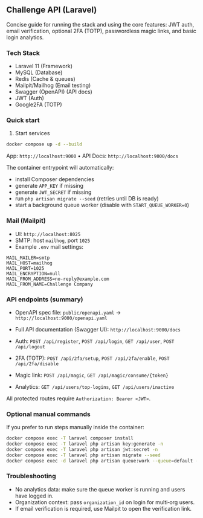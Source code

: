 ## Challenge API (Laravel)

Concise guide for running the stack and using the core features: JWT auth, email verification, optional 2FA (TOTP), passwordless magic links, and basic login analytics.

### Tech Stack

- Laravel 11 (Framework)
- MySQL (Database)
- Redis (Cache & queues)
- Mailpit/Mailhog (Email testing)
- Swagger (OpenAPI) (API docs)
- JWT (Auth)
- Google2FA (TOTP)

### Quick start

1) Start services

```bash
docker compose up -d --build
```

App: `http://localhost:9000`  •  API Docs: `http://localhost:9000/docs`

The container entrypoint will automatically:
- install Composer dependencies
- generate `APP_KEY` if missing
- generate `JWT_SECRET` if missing
- run `php artisan migrate --seed` (retries until DB is ready)
- start a background queue worker (disable with `START_QUEUE_WORKER=0`)

### Mail (Mailpit)

- UI: `http://localhost:8025`
- SMTP: host `mailhog`, port `1025`
- Example `.env` mail settings:

```env
MAIL_MAILER=smtp
MAIL_HOST=mailhog
MAIL_PORT=1025
MAIL_ENCRYPTION=null
MAIL_FROM_ADDRESS=no-reply@example.com
MAIL_FROM_NAME=Challenge Company
```

### API endpoints (summary)

- OpenAPI spec file: `public/openapi.yaml` → `http://localhost:9000/openapi.yaml`
- Full API documentation (Swagger UI): `http://localhost:9000/docs`

- Auth: `POST /api/register`, `POST /api/login`, `GET /api/user`, `POST /api/logout`
- 2FA (TOTP): `POST /api/2fa/setup`, `POST /api/2fa/enable`, `POST /api/2fa/disable`
- Magic link: `POST /api/magic`, `GET /api/magic/consume/{token}`
- Analytics: `GET /api/users/top-logins`, `GET /api/users/inactive`


All protected routes require `Authorization: Bearer <JWT>`.

### Optional manual commands

If you prefer to run steps manually inside the container:

```bash
docker compose exec -T laravel composer install
docker compose exec -T laravel php artisan key:generate -n
docker compose exec -T laravel php artisan jwt:secret -n
docker compose exec -T laravel php artisan migrate --seed
docker compose exec -d laravel php artisan queue:work --queue=default --sleep=1 --tries=3
```

### Troubleshooting

- No analytics data: make sure the queue worker is running and users have logged in.
- Organization context: pass `organization_id` on login for multi‑org users.
- If email verification is required, use Mailpit to open the verification link.


